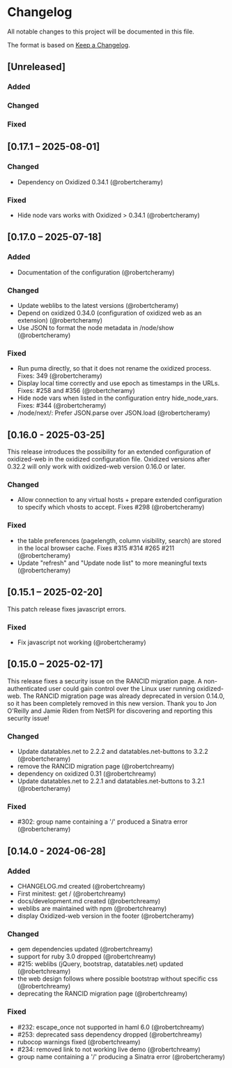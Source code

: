 # Changelog

All notable changes to this project will be documented in this file.

The format is based on [Keep a Changelog](https://keepachangelog.com/en/1.1.0/).
## [Unreleased]

### Added

### Changed

### Fixed


## [0.17.1 – 2025-08-01]
### Changed
- Dependency on Oxidized 0.34.1 (@robertcheramy)

### Fixed
- Hide node vars works with Oxidized > 0.34.1 (@robertcheramy)


## [0.17.0 – 2025-07-18]
### Added
- Documentation of the configuration (@robertcheramy)

### Changed
- Update weblibs to the latest versions (@robertcheramy)
- Depend on oxidized 0.34.0 (configuration of oxidized web as an extension) (@robertcheramy)
- Use JSON to format the node metadata in /node/show (@robertcheramy)

### Fixed
- Run puma directly, so that it does not rename the oxidized process. Fixes: 349 (@robertcheramy)
- Display local time correctly and use epoch as timestamps in the URLs. Fixes: #258 and #356 (@robertcheramy)
- Hide node vars when listed in the configuration entry hide_node_vars. Fixes: #344 (@robertcheramy)
- /node/next/: Prefer JSON.parse over JSON.load (@robertcheramy)


## [0.16.0 - 2025-03-25]
This release introduces the possibility for an extended configuration of
oxidized-web in the oxidized configuration file. Oxidized versions after 0.32.2
will only work with oxidized-web version 0.16.0 or later.

### Changed
- Allow connection to any virtual hosts + prepare extended configuration to specify which vhosts to accept. Fixes #298 (@robertcheramy)

### Fixed
- the table preferences (pagelength, column visibility, search) are stored in the local browser cache. Fixes #315 #314 #265 #211 (@robertcheramy)
- Update "refresh" and "Update node list" to more meaningful texts (@robertcheramy)

## [0.15.1 – 2025-02-20]
This patch release fixes javascript errors.

### Fixed
- Fix javascript not working (@robertcheramy)

## [0.15.0 – 2025-02-17]
This release fixes a security issue on the RANCID migration page.
A non-authenticated user could gain control over the Linux user running
oxidized-web. The RANCID migration page was already deprecated in version
0.14.0, so it has been completely removed in this new version.
Thank you to Jon O'Reilly and Jamie Riden from NetSPI for discovering and
reporting this security issue!

### Changed
- Update datatables.net to 2.2.2 and datatables.net-buttons to 3.2.2 (@robertcheramy)
- remove the RANCID migration page (@robertchreamy)
- dependency on oxidized 0.31  (@robertchreamy)
- Update datatables.net to 2.2.1 and datatables.net-buttons to 3.2.1 (@robertcheramy)

### Fixed
- #302: group name containing a '/' produced a Sinatra error (@robertcheramy)


## [0.14.0 - 2024-06-28]

### Added
- CHANGELOG.md created (@robertchreamy)
- First minitest: get / (@robertchreamy)
- docs/development.md created (@robertchreamy)
- weblibs are maintained with npm (@robertchreamy)
- display Oxidized-web version in the footer (@robertcheramy)

### Changed
- gem dependencies updated (@robertchreamy)
- support for ruby 3.0 dropped (@robertchreamy)
- #215: weblibs (jQuery, bootstrap, datatables.net) updated (@robertchreamy)
- the web design follows where possible bootstrap without specific css (@robertchreamy)
- deprecating the RANCID migration page (@robertchreamy)

### Fixed
- #232: escape_once not supported in haml 6.0 (@robertchreamy)
- #253: deprecated sass dependency dropped (@robertchreamy)
- rubocop warnings fixed (@robertchreamy)
- #234: removed link to not working live demo (@robertchreamy)
- group name containing a '/' producing a Sinatra error (@robertcheramy)
